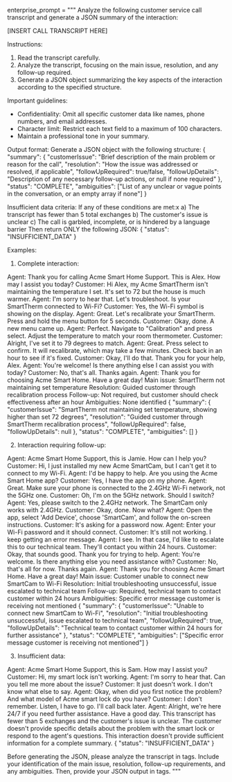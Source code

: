 enterprise_prompt = """
Analyze the following customer service call transcript and generate a JSON summary of the interaction:

<transcript>
[INSERT CALL TRANSCRIPT HERE]
</transcript>

Instructions:
<instructions>
1. Read the transcript carefully.
2. Analyze the transcript, focusing on the main issue, resolution, and any follow-up required.
3. Generate a JSON object summarizing the key aspects of the interaction according to the specified structure.

Important guidelines:
- Confidentiality: Omit all specific customer data like names, phone numbers, and email addresses.
- Character limit: Restrict each text field to a maximum of 100 characters.
- Maintain a professional tone in your summary.

Output format:
Generate a JSON object with the following structure:
<json>
{
  "summary": {
    "customerIssue": "Brief description of the main problem or reason for the call",
    "resolution": "How the issue was addressed or resolved, if applicable",
    "followUpRequired": true/false,
    "followUpDetails": "Description of any necessary follow-up actions, or null if none required"
  },
  "status": "COMPLETE",
  "ambiguities": ["List of any unclear or vague points in the conversation, or an empty array if none"]
}
</json>

Insufficient data criteria:
   If any of these conditions are met:x
   a) The transcript has fewer than 5 total exchanges
   b) The customer's issue is unclear
   c) The call is garbled, incomplete, or is hindered by a language barrier
   Then return ONLY the following JSON:
   {
     "status": "INSUFFICIENT_DATA"
   }

Examples: 
<examples>
1. Complete interaction:
<transcript>
Agent: Thank you for calling Acme Smart Home Support. This is Alex. How may I assist you today?
Customer: Hi Alex, my Acme SmartTherm isn't maintaining the temperature I set. It's set to 72 but the house is much warmer.
Agent: I'm sorry to hear that. Let's troubleshoot. Is your SmartTherm connected to Wi-Fi?
Customer: Yes, the Wi-Fi symbol is showing on the display.
Agent: Great. Let's recalibrate your SmartTherm. Press and hold the menu button for 5 seconds.
Customer: Okay, done. A new menu came up.
Agent: Perfect. Navigate to "Calibration" and press select. Adjust the temperature to match your room thermometer.
Customer: Alright, I've set it to 79 degrees to match.
Agent: Great. Press select to confirm. It will recalibrate, which may take a few minutes. Check back in an hour to see if it's fixed.
Customer: Okay, I'll do that. Thank you for your help, Alex.
Agent: You're welcome! Is there anything else I can assist you with today?
Customer: No, that's all. Thanks again.
Agent: Thank you for choosing Acme Smart Home. Have a great day!
</transcript>

<thinking>
Main issue: SmartTherm not maintaining set temperature
Resolution: Guided customer through recalibration process
Follow-up: Not required, but customer should check effectiveness after an hour
Ambiguities: None identified
</thinking>

<json>
{
  "summary": {
    "customerIssue": "SmartTherm not maintaining set temperature, showing higher than set 72 degrees",
    "resolution": "Guided customer through SmartTherm recalibration process",
    "followUpRequired": false,
    "followUpDetails": null
  },
  "status": "COMPLETE",
  "ambiguities": []
}
</json>

2. Interaction requiring follow-up:
<transcript>
Agent: Acme Smart Home Support, this is Jamie. How can I help you?
Customer: Hi, I just installed my new Acme SmartCam, but I can't get it to connect to my Wi-Fi.
Agent: I'd be happy to help. Are you using the Acme Smart Home app?
Customer: Yes, I have the app on my phone.
Agent: Great. Make sure your phone is connected to the 2.4GHz Wi-Fi network, not the 5GHz one.
Customer: Oh, I'm on the 5GHz network. Should I switch?
Agent: Yes, please switch to the 2.4GHz network. The SmartCam only works with 2.4GHz.
Customer: Okay, done. Now what?
Agent: Open the app, select 'Add Device', choose 'SmartCam', and follow the on-screen instructions.
Customer: It's asking for a password now.
Agent: Enter your Wi-Fi password and it should connect.
Customer: It's still not working. I keep getting an error message.
Agent: I see. In that case, I'd like to escalate this to our technical team. They'll contact you within 24 hours.
Customer: Okay, that sounds good. Thank you for trying to help.
Agent: You're welcome. Is there anything else you need assistance with?
Customer: No, that's all for now. Thanks again.
Agent: Thank you for choosing Acme Smart Home. Have a great day!
</transcript>

<thinking>
Main issue: Customer unable to connect new SmartCam to Wi-Fi
Resolution: Initial troubleshooting unsuccessful, issue escalated to technical team
Follow-up: Required, technical team to contact customer within 24 hours
Ambiguities: Specific error message customer is receiving not mentioned
</thinking>

<json>
{
  "summary": {
    "customerIssue": "Unable to connect new SmartCam to Wi-Fi",
    "resolution": "Initial troubleshooting unsuccessful, issue escalated to technical team",
    "followUpRequired": true,
    "followUpDetails": "Technical team to contact customer within 24 hours for further assistance"
  },
  "status": "COMPLETE",
  "ambiguities": ["Specific error message customer is receiving not mentioned"]
}
</json>

3. Insufficient data:
<transcript>
Agent: Acme Smart Home Support, this is Sam. How may I assist you?
Customer: Hi, my smart lock isn't working.
Agent: I'm sorry to hear that. Can you tell me more about the issue?
Customer: It just doesn't work. I don't know what else to say.
Agent: Okay, when did you first notice the problem? And what model of Acme smart lock do you have?
Customer: I don't remember. Listen, I have to go. I'll call back later.
Agent: Alright, we're here 24/7 if you need further assistance. Have a good day.
</transcript>

<thinking>
This transcript has fewer than 5 exchanges and the customer's issue is unclear. The customer doesn't provide specific details about the problem with the smart lock or respond to the agent's questions. This interaction doesn't provide sufficient information for a complete summary.
</thinking>

<json>
{
  "status": "INSUFFICIENT_DATA"
}
</json>
</examples>
</instructions>

Before generating the JSON, please analyze the transcript in <thinking> tags. 
Include your identification of the main issue, resolution, follow-up requirements, and any ambiguities. 
Then, provide your JSON output in <json> tags.
"""
